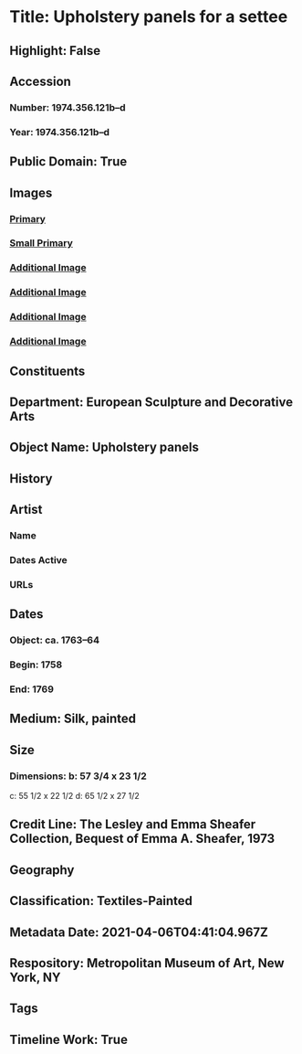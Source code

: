 # Title: Upholstery panels for a settee
## Highlight: False
## Accession
### Number: 1974.356.121b–d
### Year: 1974.356.121b–d
## Public Domain: True
## Images
### [Primary](https://images.metmuseum.org/CRDImages/es/original/204811.jpg)
### [Small Primary](https://images.metmuseum.org/CRDImages/es/web-large/204811.jpg)
### [Additional Image](https://images.metmuseum.org/CRDImages/es/original/DP105733.jpg)
### [Additional Image](https://images.metmuseum.org/CRDImages/es/original/DP105734.jpg)
### [Additional Image](https://images.metmuseum.org/CRDImages/es/original/DP105735.jpg)
### [Additional Image](https://images.metmuseum.org/CRDImages/es/original/DP109224.jpg)
## Constituents
## Department: European Sculpture and Decorative Arts
## Object Name: Upholstery panels
## History
## Artist
### Name
### Dates Active
### URLs
## Dates
### Object: ca. 1763–64
### Begin: 1758
### End: 1769
## Medium: Silk, painted
## Size
### Dimensions: b: 57 3/4 x 23 1/2
c: 55 1/2 x 22 1/2
d: 65 1/2 x 27 1/2
## Credit Line: The Lesley and Emma Sheafer Collection, Bequest of Emma A. Sheafer, 1973
## Geography
## Classification: Textiles-Painted
## Metadata Date: 2021-04-06T04:41:04.967Z
## Respository: Metropolitan Museum of Art, New York, NY
## Tags
## Timeline Work: True